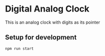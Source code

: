 # Digital Analog Clock

This is an analog clock with digits as its pointer

## Setup for development

```
npm run start
```
